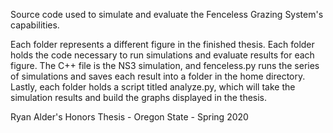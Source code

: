 Source code used to simulate and evaluate the Fenceless Grazing System's capabilities.

Each folder represents a different figure in the finished thesis. Each folder holds the code necessary to run simulations and evaluate results for each figure. The C++ file is the NS3 simulation, and fenceless.py runs the series of simulations and saves each result into a folder in the home directory. Lastly, each folder holds a script titled analyze.py, which will take the simulation results and build the graphs displayed in the thesis.

Ryan Alder's Honors Thesis - Oregon State - Spring 2020
